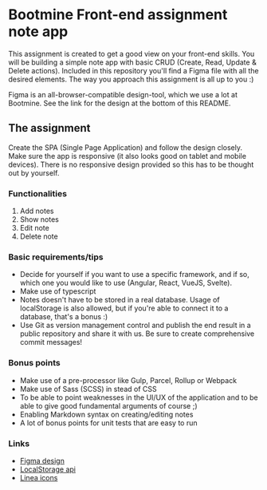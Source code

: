 # Bootmine Front-end assignment note app

This assignment is created to get a good view on your front-end skills. You will be building a simple note app with basic CRUD (Create, Read, Update & Delete actions). Included in this repository you'll find a Figma file with all the desired elements. The way you approach this assignment is all up to you :)

Figma is an all-browser-compatible design-tool, which we use a lot at Bootmine. See the link for the design at the bottom of this README.

## The assignment

Create the SPA (Single Page Application) and follow the design closely. Make sure the app is responsive (it also looks good on tablet and mobile devices). There is no responsive design provided so this has to be thought out by yourself.

### Functionalities

1. Add notes
2. Show notes
3. Edit note
4. Delete note

### Basic requirements/tips

-   Decide for yourself if you want to use a specific framework, and if so, which one you would like to use (Angular, React, VueJS, Svelte).
-   Make use of typescript
-   Notes doesn't have to be stored in a real database. Usage of localStorage is also allowed, but if you're able to connect it to a database, that's a bonus :)
-   Use Git as version management control and publish the end result in a public repository and share it with us. Be sure to create comprehensive commit messages!

### Bonus points

-   Make use of a pre-processor like Gulp, Parcel, Rollup or Webpack
-   Make use of Sass (SCSS) in stead of CSS
-   To be able to point weaknesses in the UI/UX of the application and to be able to give good fundamental arguments of course ;)
-   Enabling Markdown syntax on creating/editing notes
-   A lot of bonus points for unit tests that are easy to run

### Links

-   [Figma design](https://www.figma.com/file/NM6EKY5KUgYuKDbcBNWuSo/note-app?node-id=0%3A1)
-   [LocalStorage api](https://developer.mozilla.org/en-US/docs/Web/API/Window/localStorage)
-   [Linea icons](http://www.linea.io/)